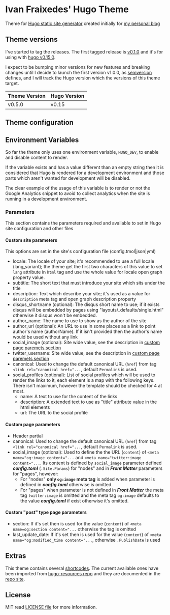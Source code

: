Ivan Fraixedes' Hugo Theme
==========================

Theme for [Hugo static site generator](http://gohugo.io/) created initially for [my personal blog](http://blog.fraixed.es)

## Theme versions

I've started to tag the releases. The first tagged release is [v0.1.0](https://github.com/ifraixedes/fraixedes-hugo-theme/releases/tag/v0.1.0) and it's for using with [hugo v0.15.0](https://github.com/spf13/hugo/releases/tag/v0.15).

I expect to be bumping minor versions for new features and breaking changes until I decide to launch the first version v1.0.0, as [semversion](http://semver.org/) defines, and I will track the Hugo version which the versions of this theme target.

| Theme Version | Hugo Version |
|---------------|--------------|
| v0.5.0        | v0.15        |


## Theme configuration

## Environment Variables

So far the theme only uses one environment variable, `HUGO_DEV`, to enable and disable content to render.

If the variable exists and has a value different than an empty string then it is considered that Hugo is rendered for a development environment and those parts which aren't wanted for development will be disabled.

The clear example of the usage of this variable is to render or not the Google Analytics snippet to avoid to collect analytics when the site is running in a development environment.

### Parameters

This section contains the parameters required and available to set in Hugo site configuration and other files

#### Custom site parameters

This options are set in the site's configuration file (config.tmol|json|yml)

* locale: The locale of your site; it's recommended to use a full locale (lang_variant); the theme get the first two characters of this value to set `lang` attribute in `html` tag and use the whole value for locale open graph property value.
* subtitle: The short text that must introduce your site which sits under the title
* description: Text which describe your site; it's used as a value for `description` meta tag and open graph description property
* disqus_shortname (optional): The disqus short name to use; if it exists disqus will be embedded by pages using "layouts/_defaults/single.html" otherwise it disqus won't be embedded.
* author_name: The name to use to show as the author of the site
* author_url (optional): An URL to use in some places as a link to point author's name (authorName). If it isn't provided then the author's name would be used without any link
* social_image (optional): Site wide value, see the description in [custom page paremets section](#custom-page-parameters)
* twitter_username: Site wide value, see the description in [custom page paremets section](#custom-page-parameters)
* canonical: Used to change the default canonical URL (`href`) from tag `<link rel="canonical href="...`, default `Permalink` is used.
* social_profiles (optional): List of social profiles which will be used to render the links to it, each element is a map with the following keys. There isn't maximum, however the template should be checked for 4 at most.
  * name: A text to use for the content of the links
  * description: A extended text to use as "title" attribute value in the html elements
  * url:  The URL to the social profile

#### Custom page parameters

* Header partial
 * canonical: Used to change the default canonical URL (`href`) from tag `<link rel="canonical href="...`, default `Permalink` is used.
 * social_image (optional): Used to define the the URL (`content`) of `<meta name="og:image content="...` and `<meta name="twitter:image content="...`.
  Its content is defined by `social_image` parameter defined ___config.toml___ (`.Site.Params`) for "nodes" and in ___Front Matter___ parameters for "pages", however:
    * For "nodes" __only `og:image` meta tag__ is added when parameter is defined in ___config.toml___ otherwise is omitted.
    * For "pages" when parameter is not defined in ___Front Matter___ the meta tag `twitter:image` is omitted and the meta tag `og:image` defaults to the value ___config.toml___ if exist otherwise it's omitted.

#### Custom "post" type page parameters

* section: If it's set then is used for the value (`content`) of `<meta name=og:section content="...` otherwise the tag is omitted
* last_update_date: If it's set then is used for the value (`content`) of `<meta name="og:modified_time content="...`, otherwise `.PublishDate` is used

## Extras

This theme contains several [shortcodes](https://gohugo.io/extras/shortcodes/). The current available ones have been imported from [hugo-resources repo](https://github.com/ifraixedes/hugo-resources) and they are documented in the [repo site](http://ivan.fraixed.es/hugo-resources/).

## License

MIT read [LICENSE file](https://github.com/ifraixedes/fraixedes-hugo-theme/blob/master/LICENSE.md) for more information.
